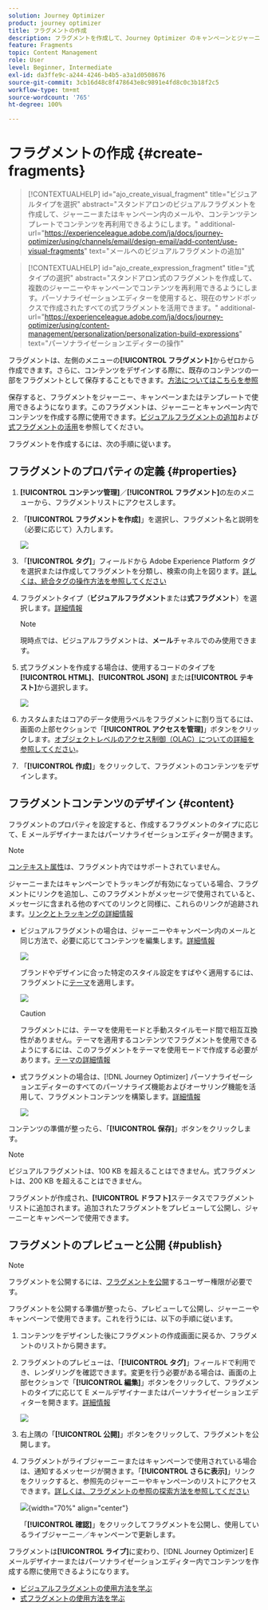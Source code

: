 ```yaml
---
solution: Journey Optimizer
product: journey optimizer
title: フラグメントの作成
description: フラグメントを作成して、Journey Optimizer のキャンペーンとジャーニーでコンテンツを再利用する方法について説明します
feature: Fragments
topic: Content Management
role: User
level: Beginner, Intermediate
exl-id: da3ffe9c-a244-4246-b4b5-a3a1d0508676
source-git-commit: 3cb16d48c8f478643e8c9891e4fd8c0c3b18f2c5
workflow-type: tm+mt
source-wordcount: '765'
ht-degree: 100%

---
```


# フラグメントの作成 {#create-fragments}

>[!CONTEXTUALHELP]
>id="ajo_create_visual_fragment"
>title="ビジュアルタイプを選択"
>abstract="スタンドアロンのビジュアルフラグメントを作成して、ジャーニーまたはキャンペーン内のメールや、コンテンツテンプレートでコンテンツを再利用できるようにします。"
>additional-url="https://experienceleague.adobe.com/ja/docs/journey-optimizer/using/channels/email/design-email/add-content/use-visual-fragments" text="メールへのビジュアルフラグメントの追加"

>[!CONTEXTUALHELP]
>id="ajo_create_expression_fragment"
>title="式タイプの選択"
>abstract="スタンドアロン式のフラグメントを作成して、複数のジャーニーやキャンペーンでコンテンツを再利用できるようにします。パーソナライゼーションエディターを使用すると、現在のサンドボックスで作成されたすべての式フラグメントを活用できます。"
>additional-url="https://experienceleague.adobe.com/ja/docs/journey-optimizer/using/content-management/personalization/personalization-build-expressions" text="パーソナライゼーションエディターの操作"

フラグメントは、左側のメニューの&#x200B;**[!UICONTROL フラグメント]**&#x200B;からゼロから作成できます。さらに、コンテンツをデザインする際に、既存のコンテンツの一部をフラグメントとして保存することもできます。[方法についてはこちらを参照](save-fragments.md#)

保存すると、フラグメントをジャーニー、キャンペーンまたはテンプレートで使用できるようになります。このフラグメントは、ジャーニーとキャンペーン内でコンテンツを作成する際に使用できます。[ビジュアルフラグメントの追加](../email/use-visual-fragments.md)および[式フラグメントの活用](../personalization/use-expression-fragments.md)を参照してください。

フラグメントを作成するには、次の手順に従います。

## フラグメントのプロパティの定義 {#properties}

1. **[!UICONTROL コンテンツ管理]**／**[!UICONTROL フラグメント]**&#x200B;の左のメニューから、フラグメントリストにアクセスします。

1. 「**[!UICONTROL フラグメントを作成]**」を選択し、フラグメント名と説明を（必要に応じて）入力します。

   ![](assets/fragment-details.png)

1. 「**[!UICONTROL タグ]**」フィールドから Adobe Experience Platform タグを選択または作成してフラグメントを分類し、検索の向上を図ります。[詳しくは、統合タグの操作方法を参照してください](../start/search-filter-categorize.md#tags)

1. フラグメントタイプ（**ビジュアルフラグメント**&#x200B;または&#x200B;**式フラグメント**）を選択します。[詳細情報](../content-management/fragments.md#visual-expression)

   >[!NOTE]
   >
   >現時点では、ビジュアルフラグメントは、**メール**&#x200B;チャネルでのみ使用できます。

1. 式フラグメントを作成する場合は、使用するコードのタイプを **[!UICONTROL HTML]**、**[!UICONTROL JSON]** または&#x200B;**[!UICONTROL テキスト]**&#x200B;から選択します。

   ![](assets/fragment-expression-type.png)

1. カスタムまたはコアのデータ使用ラベルをフラグメントに割り当てるには、画面の上部セクションで「**[!UICONTROL アクセスを管理]**」ボタンをクリックします。[オブジェクトレベルのアクセス制御（OLAC）についての詳細を参照してください](../administration/object-based-access.md)。

1. 「**[!UICONTROL 作成]**」をクリックして、フラグメントのコンテンツをデザインします。

## フラグメントコンテンツのデザイン {#content}

フラグメントのプロパティを設定すると、作成するフラグメントのタイプに応じて、E メールデザイナーまたはパーソナライゼーションエディターが開きます。

>[!NOTE]
>
>[コンテキスト属性](../personalization/personalization-build-expressions.md)は、フラグメント内ではサポートされていません。
>
>ジャーニーまたはキャンペーンでトラッキングが有効になっている場合、フラグメントにリンクを追加し、このフラグメントがメッセージで使用されていると、メッセージに含まれる他のすべてのリンクと同様に、これらのリンクが追跡されます。[リンクとトラッキングの詳細情報](../email/message-tracking.md)

* ビジュアルフラグメントの場合は、ジャーニーやキャンペーン内のメールと同じ方法で、必要に応じてコンテンツを編集します。[詳細情報](../email/get-started-email-design.md)

  ![](assets/fragment-designer.png)

  ブランドやデザインに合った特定のスタイル設定をすばやく適用するには、フラグメントに[テーマ](../email/apply-email-themes.md)を適用します。

  ![](assets/fragment-themes.png)

  >[!CAUTION]
  >
  >フラグメントには、テーマを使用モードと手動スタイルモード間で相互互換性がありません。テーマを適用するコンテンツでフラグメントを使用できるようにするには、このフラグメントをテーマを使用モードで作成する必要があります。[テーマの詳細情報](../email/apply-email-themes.md)

* 式フラグメントの場合は、[!DNL Journey Optimizer] パーソナライゼーションエディターのすべてのパーソナライズ機能およびオーサリング機能を活用して、フラグメントコンテンツを構築します。[詳細情報](../personalization/personalization-build-expressions.md)

  ![](assets/fragment-expression-editor.png)

コンテンツの準備が整ったら、「**[!UICONTROL 保存]**」ボタンをクリックします。

>[!NOTE]
>
>ビジュアルフラグメントは、100 KB を超えることはできません。式フラグメントは、200 KB を超えることはできません。

フラグメントが作成され、**[!UICONTROL ドラフト]**&#x200B;ステータスでフラグメントリストに追加されます。追加されたフラグメントをプレビューして公開し、ジャーニーとキャンペーンで使用できます。

## フラグメントのプレビューと公開 {#publish}

>[!NOTE]
>
>フラグメントを公開するには、[フラグメントを公開](../administration/ootb-product-profiles.md#content-library-manager)するユーザー権限が必要です。

フラグメントを公開する準備が整ったら、プレビューして公開し、ジャーニーやキャンペーンで使用できます。これを行うには、以下の手順に従います。

1. コンテンツをデザインした後にフラグメントの作成画面に戻るか、フラグメントのリストから開きます。

1. フラグメントのプレビューは、「**[!UICONTROL タグ]**」フィールドで利用でき、レンダリングを確認できます。変更を行う必要がある場合は、画面の上部セクションで「**[!UICONTROL 編集]**」ボタンをクリックして、フラグメントのタイプに応じて E メールデザイナーまたはパーソナライゼーションエディターを開きます。[詳細情報](manage-fragments.md#edit-fragments)

   ![](assets/fragment-preview.png)

1. 右上隅の「**[!UICONTROL 公開]**」ボタンをクリックして、フラグメントを公開します。

1. フラグメントがライブジャーニーまたはキャンペーンで使用されている場合は、通知するメッセージが開きます。「**[!UICONTROL さらに表示]**」リンクをクリックすると、参照先のジャーニーやキャンペーンのリストにアクセスできます。[詳しくは、フラグメントの参照の探索方法を参照してください](../content-management/manage-fragments.md#explore-references)

   ![](assets/fragment-publish.png){width="70%" align="center"}

   「**[!UICONTROL 確認]**」をクリックしてフラグメントを公開し、使用しているライブジャーニー／キャンペーンで更新します。

フラグメントは&#x200B;**[!UICONTROL ライブ]**&#x200B;に変わり、[!DNL Journey Optimizer] E メールデザイナーまたはパーソナライゼーションエディター内でコンテンツを作成する際に使用できるようになります。

* [ビジュアルフラグメントの使用方法を学ぶ](../email/use-visual-fragments.md)
* [式フラグメントの使用方法を学ぶ](../personalization/use-expression-fragments.md)
